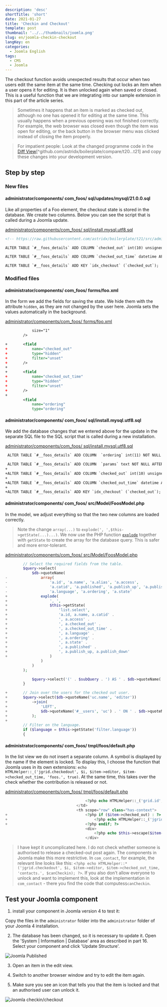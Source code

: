 ```yaml
---
description: 'desc'
shortTitle: 'short'
date: 2021-01-27
title: 'Checkin and Checkout'
template: post
thumbnail: '../../thumbnails/joomla.png'
slug: en/joomla-checkin-checkout
langKey: en
categories:
  - Joomla English
tags:
  - CMS
  - Joomla
---
```


The checkout function avoids unexpected results that occur when two users edit the same item at the same time. Checking out locks an item when a user opens it for editing. It is then unlocked again when saved or closed. This is a useful function that we are integrating into our sample extension in this part of the article series.<!-- \index{checkin and checkout} -->

> Sometimes it happens that an item is marked as checked out, although no one has opened it for editing at the same time. This usually happens when a previous opening was not finished correctly. For example, the web browser was closed even though the item was open for editing, or the back button in the browser menu was clicked instead of closing the item properly.

> For impatient people: Look at the changed programme code in the [Diff View](https://github.com/astridx/boilerplate/compare/t20...t21)[^github.com/astridx/boilerplate/compare/t20...t21] and copy these changes into your development version.

## Step by step

### New files

<!-- prettier-ignore -->
#### administrator/components/ com\_foos/ sql/updates/mysql/21.0.0.sql

Like all properties of a Foo element, the checkout state is stored in the database. We create two columns. Below you can see the script that is called during a Joomla update.

[administrator/components/com_foos/ sql/install.mysql.utf8.sql](https://github.com/astridx/boilerplate/blob/cf5374b964e155e82d4afbeb30362486e6a02227/src/administrator/components/com_foos/sql/install.mysql.utf8.sql)

```xml {numberLines: -2}
<!-- https://raw.githubusercontent.com/astridx/boilerplate/t21/src/administrator/components/com_foos/sql/updates/mysql/21.0.0.sql -->

ALTER TABLE `#__foos_details` ADD COLUMN `checked_out` int(10) unsigned NOT NULL DEFAULT 0 AFTER `alias`;

ALTER TABLE `#__foos_details` ADD COLUMN `checked_out_time` datetime AFTER `alias`;

ALTER TABLE `#__foos_details` ADD KEY `idx_checkout` (`checked_out`);

```

### Modified files

<!-- prettier-ignore -->
#### administrator/components/ com\_foos/ forms/foo.xml

In the form we add the fields for saving the state. We hide them with the attribute `hidden`, as they are not changed by the user here. Joomla sets the values automatically in the background.

[administrator/components/com_foos/ forms/foo.xml](https://github.com/astridx/boilerplate/blob/cf5374b964e155e82d4afbeb30362486e6a02227/src/administrator/components/com_foos/forms/foo.xml)

```xml {diff}
 			size="1"
 		/>

+		<field
+			name="checked_out"
+			type="hidden"
+			filter="unset"
+		/>
+
+		<field
+			name="checked_out_time"
+			type="hidden"
+			filter="unset"
+		/>
+
 		<field
 			name="ordering"
 			type="ordering"

```

<!-- prettier-ignore -->
#### administrator/components/ com\_foos/ sql/install.mysql.utf8.sql

We add the database changes that we entered above for the update in the separate SQL file to the SQL script that is called during a new installation.

[administrator/components/com_foos/ sql/install.mysql.utf8.sql](https://github.com/astridx/boilerplate/blob/cf5374b964e155e82d4afbeb30362486e6a02227/src/administrator/components/com_foos/sql/install.mysql.utf8.sql)

```xml {diff}
 ALTER TABLE `#__foos_details` ADD COLUMN  `ordering` int(11) NOT NULL DEFAULT 0 AFTER `alias`;

 ALTER TABLE `#__foos_details` ADD COLUMN  `params` text NOT NULL AFTER `alias`;
+
+ALTER TABLE `#__foos_details` ADD COLUMN `checked_out` int(10) unsigned NOT NULL DEFAULT 0 AFTER `alias`;
+
+ALTER TABLE `#__foos_details` ADD COLUMN `checked_out_time` datetime AFTER `alias`;
+
+ALTER TABLE `#__foos_details` ADD KEY `idx_checkout` (`checked_out`);

```

<!-- prettier-ignore -->
#### administrator/components/ com\_foos/ src/Model/FoosModel.php

In the model, we adjust everything so that the two new columns are loaded correctly.

> Note the change `array(...)` to `explode(', ',$this->getState(...)...)`. We now use the PHP function [`explode`](https://www.php.net/manual/de/function.explode.php) together with `getState` to create the array for the database query. This is safer and more error-tolerant.

[administrator/components/com_foos/ src/Model/FoosModel.php](https://github.com/astridx/boilerplate/blob/cf5374b964e155e82d4afbeb30362486e6a02227/src/administrator/components/com_foos/src/Model/FoosModel.php)

```php {diff}
 		// Select the required fields from the table.
 		$query->select(
 			$db->quoteName(
-				array(
-					'a.id', 'a.name', 'a.alias', 'a.access',
-					'a.catid', 'a.published', 'a.publish_up', 'a.publish_down',
-					'a.language', 'a.ordering', 'a.state'
+				explode(
+					', ',
+					$this->getState(
+						'list.select',
+						'a.id, a.name, a.catid' .
+						', a.access' .
+						', a.checked_out' .
+						', a.checked_out_time' .
+						', a.language' .
+						', a.ordering' .
+						', a.state' .
+						', a.published' .
+						', a.publish_up, a.publish_down'
+					)
 				)
 			)
 		);

 			$query->select('(' . $subQuery . ') AS ' . $db->quoteName('association'));
 		}

+		// Join over the users for the checked out user.
+		$query->select($db->quoteName('uc.name', 'editor'))
+			->join(
+				'LEFT',
+				$db->quoteName('#__users', 'uc') . ' ON ' . $db->quoteName('uc.id') . ' = ' . $db->quoteName('a.checked_out')
+			);
+
 		// Filter on the language.
 		if ($language = $this->getState('filter.language'))
 		{

```

<!-- prettier-ignore -->
#### administrator/components/ com\_foos/ tmpl/foos/default.php

In the list view we do not insert a separate column. A symbol is displayed by the name if the element is locked. To display this, I choose the function that Joomla uses in its own extensions: `echo HTMLHelper::_('jgrid.checkedout', $i, $item->editor, $item->checked_out_time, 'foos.', true)`. At the same time, this takes over the check whether the contribution is released or not.

[administrator/components/com_foos/ tmpl/foos/default.php](https://github.com/astridx/boilerplate/blob/cf5374b964e155e82d4afbeb30362486e6a02227/src/administrator/components/com_foos/tmpl/foos/default.php)

```php {diff}
 									<?php echo HTMLHelper::_('grid.id', $i, $item->id); ?>
 								</td>
 								<th scope="row" class="has-context">
+									<?php if ($item->checked_out) : ?>
+										<?php echo HTMLHelper::_('jgrid.checkedout', $i, $item->editor, $item->checked_out_time, 'foos.', true); ?>
+									<?php endif; ?>
 									<div>
 										<?php echo $this->escape($item->name); ?>
 									</div>

```

> I have kept it uncomplicated here. I do not check whether someone is authorised to release a checked-out post again. The components in Joomla make this more restrictive. In `com_contact`, for example, the relevant line looks like this: `<?php echo HTMLHelper::*('jgrid.checkedout', $i, $item->editor, $item->checked_out_time, 'contacts.', $canCheckin); ?>`. If you also don't allow everyone to unlock and want to implement this, look at the implementation in `com_contact` - there you find the code that computes`$canCheckin`.

## Test your Joomla component

1. install your component in Joomla version 4 to test it:

Copy the files in the `administrator` folder into the `administrator` folder of your Joomla 4 installation.

2. The database has been changed, so it is necessary to update it. Open the 'System | Information | Database' area as described in part 16. Select your component and click 'Update Structure'.

![Joomla Published](/images/j4x16x1.png)

3. Open an item in the edit view.

4. Switch to another browser window and try to edit the item again.

5. Make sure you see an icon that tells you that the item is locked and that an authorised user can unlock it.

![Joomla checkin/checkout](/images/j4x25x1.png)
<img src="https://vg08.met.vgwort.de/na/edac2b46ee474dc89ce7d12f66f7fd4b" width="1" height="1" alt="">
